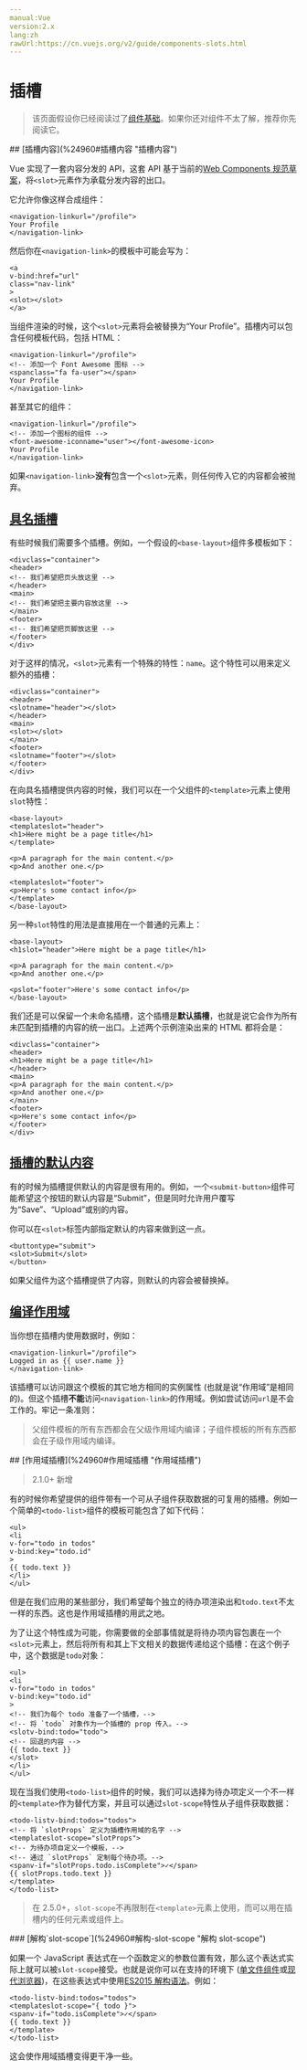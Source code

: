 ```yaml
---
manual:Vue
version:2.x
lang:zh
rawUrl:https://cn.vuejs.org/v2/guide/components-slots.html
---
```



# 插槽
<blockquote>

该页面假设你已经阅读过了[组件基础](%24818 "")。如果你还对组件不太了解，推荐你先阅读它。

</blockquote>
## [插槽内容](%24960#插槽内容 "插槽内容")<a name="插槽内容"></a>


Vue 实现了一套内容分发的 API，这套 API 基于当前的[Web Components 规范草案](%24821 "")，将`<slot>`元素作为承载分发内容的出口。



它允许你像这样合成组件：


```
<navigation-linkurl="/profile">
Your Profile
</navigation-link>

``` 



然后你在`<navigation-link>`的模板中可能会写为：


```
<a
v-bind:href="url"
class="nav-link"
>
<slot></slot>
</a>

``` 



当组件渲染的时候，这个`<slot>`元素将会被替换为“Your Profile”。插槽内可以包含任何模板代码，包括 HTML：


```
<navigation-linkurl="/profile">
<!-- 添加一个 Font Awesome 图标 -->
<spanclass="fa fa-user"></span>
Your Profile
</navigation-link>

``` 



甚至其它的组件：


```
<navigation-linkurl="/profile">
<!-- 添加一个图标的组件 -->
<font-awesome-iconname="user"></font-awesome-icon>
Your Profile
</navigation-link>

``` 



如果`<navigation-link>`**没有**包含一个`<slot>`元素，则任何传入它的内容都会被抛弃。


## [具名插槽](%24960#具名插槽 "具名插槽")<a name="具名插槽"></a>


有些时候我们需要多个插槽。例如，一个假设的`<base-layout>`组件多模板如下：


```
<divclass="container">
<header>
<!-- 我们希望把页头放这里 -->
</header>
<main>
<!-- 我们希望把主要内容放这里 -->
</main>
<footer>
<!-- 我们希望把页脚放这里 -->
</footer>
</div>

``` 



对于这样的情况，`<slot>`元素有一个特殊的特性：`name`。这个特性可以用来定义额外的插槽：


```
<divclass="container">
<header>
<slotname="header"></slot>
</header>
<main>
<slot></slot>
</main>
<footer>
<slotname="footer"></slot>
</footer>
</div>

``` 



在向具名插槽提供内容的时候，我们可以在一个父组件的`<template>`元素上使用`slot`特性：


```
<base-layout>
<templateslot="header">
<h1>Here might be a page title</h1>
</template>

<p>A paragraph for the main content.</p>
<p>And another one.</p>

<templateslot="footer">
<p>Here's some contact info</p>
</template>
</base-layout>

``` 



另一种`slot`特性的用法是直接用在一个普通的元素上：


```
<base-layout>
<h1slot="header">Here might be a page title</h1>

<p>A paragraph for the main content.</p>
<p>And another one.</p>

<pslot="footer">Here's some contact info</p>
</base-layout>

``` 



我们还是可以保留一个未命名插槽，这个插槽是**默认插槽**，也就是说它会作为所有未匹配到插槽的内容的统一出口。上述两个示例渲染出来的 HTML 都将会是：


```
<divclass="container">
<header>
<h1>Here might be a page title</h1>
</header>
<main>
<p>A paragraph for the main content.</p>
<p>And another one.</p>
</main>
<footer>
<p>Here's some contact info</p>
</footer>
</div>

``` 


## [插槽的默认内容](%24960#插槽的默认内容 "插槽的默认内容")<a name="插槽的默认内容"></a>


有的时候为插槽提供默认的内容是很有用的。例如，一个`<submit-button>`组件可能希望这个按钮的默认内容是“Submit”，但是同时允许用户覆写为“Save”、“Upload”或别的内容。



你可以在`<slot>`标签内部指定默认的内容来做到这一点。


```
<buttontype="submit">
<slot>Submit</slot>
</button>

``` 



如果父组件为这个插槽提供了内容，则默认的内容会被替换掉。


## [编译作用域](%24960#编译作用域 "编译作用域")<a name="编译作用域"></a>


当你想在插槽内使用数据时，例如：


```
<navigation-linkurl="/profile">
Logged in as {{ user.name }}
</navigation-link>

``` 



该插槽可以访问跟这个模板的其它地方相同的实例属性 (也就是说“作用域”是相同的)。但这个插槽**不能**访问`<navigation-link>`的作用域。例如尝试访问`url`是不会工作的。牢记一条准则：

<blockquote>

父组件模板的所有东西都会在父级作用域内编译；子组件模板的所有东西都会在子级作用域内编译。

</blockquote>
## [作用域插槽](%24960#作用域插槽 "作用域插槽")<a name="作用域插槽"></a>
<blockquote>

2.1.0+ 新增

</blockquote>

有的时候你希望提供的组件带有一个可从子组件获取数据的可复用的插槽。例如一个简单的`<todo-list>`组件的模板可能包含了如下代码：


```
<ul>
<li
v-for="todo in todos"
v-bind:key="todo.id"
>
{{ todo.text }}
</li>
</ul>

``` 



但是在我们应用的某些部分，我们希望每个独立的待办项渲染出和`todo.text`不太一样的东西。这也是作用域插槽的用武之地。



为了让这个特性成为可能，你需要做的全部事情就是将待办项内容包裹在一个`<slot>`元素上，然后将所有和其上下文相关的数据传递给这个插槽：在这个例子中，这个数据是`todo`对象：


```
<ul>
<li
v-for="todo in todos"
v-bind:key="todo.id"
>
<!-- 我们为每个 todo 准备了一个插槽，-->
<!-- 将 `todo` 对象作为一个插槽的 prop 传入。-->
<slotv-bind:todo="todo">
<!-- 回退的内容 -->
{{ todo.text }}
</slot>
</li>
</ul>

``` 



现在当我们使用`<todo-list>`组件的时候，我们可以选择为待办项定义一个不一样的`<template>`作为替代方案，并且可以通过`slot-scope`特性从子组件获取数据：


```
<todo-listv-bind:todos="todos">
<!-- 将 `slotProps` 定义为插槽作用域的名字 -->
<templateslot-scope="slotProps">
<!-- 为待办项自定义一个模板，-->
<!-- 通过 `slotProps` 定制每个待办项。-->
<spanv-if="slotProps.todo.isComplete">✓</span>
{{ slotProps.todo.text }}
</template>
</todo-list>

``` 

<blockquote>

在 2.5.0+，`slot-scope`不再限制在`<template>`元素上使用，而可以用在插槽内的任何元素或组件上。

</blockquote>
### [解构`slot-scope`](%24960#解构-slot-scope "解构 slot-scope")<a name="解构-slot-scope"></a>


如果一个 JavaScript 表达式在一个函数定义的参数位置有效，那么这个表达式实际上就可以被`slot-scope`接受。也就是说你可以在支持的环境下 ([单文件组件](%24799 "")或[现代浏览器](%40588#浏览器兼容 ""))，在这些表达式中使用[ES2015 解构语法](%40588#解构对象 "")。例如：


```
<todo-listv-bind:todos="todos">
<templateslot-scope="{ todo }">
<spanv-if="todo.isComplete">✓</span>
{{ todo.text }}
</template>
</todo-list>

``` 



这会使作用域插槽变得更干净一些。


